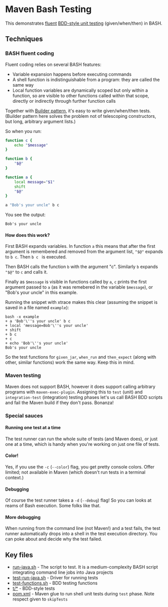 # Maven Bash Testing

This demonstrates [fluent](https://en.wikipedia.org/wiki/Fluent_interface)
[BDD-style unit testing](http://martinfowler.com/bliki/GivenWhenThen.html)
(given/when/then) in BASH.

## Techniques

### BASH fluent coding

Fluent coding relies on several BASH features:

* Variable expansion happens before executing commands
* A shell function is indistinguishable from a program: they are called the
  same way
* Local function variables are dynamically scoped but only within a function,
  so are visible to other functions called within that scope, directly or
  indirectly through further function calls

Together with
[Builder pattern](https://en.wikipedia.org/wiki/Builder_pattern), it's easy
to write given/when/then tests.  (Builder pattern here solves the problem
not of telescoping constructors, but long, arbitrary argument lists.)

So when you run:

```bash
function c {
    echo "$message"
}

function b {
    "$@"
}

function a {
    local message="$1"
    shift
    "$@"
}

a "Bob's your uncle" b c
```

You see the output:

```
Bob's your uncle
```

#### How does this work?

First BASH expands variables.  In function `a` this means that after the first
argument is remembered and removed from the argument list, `"$@"` expands
to `b c`.  Then `b c ` is executed.

Then BASH calls the function `b` with the argument "c".  Similarly `b`
expands `"$@"` to `c` and calls it.

Finally as `$message` is visible in functions called by `a`, `c` prints the
first argument passed to `a` (as it was remebered in the variable
`$message`), or "Bob's your uncle" in this example.

Running the snippet with xtrace makes this clear (assuming the snippet is
saved in a file named `example`):

```
bash -x example
+ a 'Bob'\''s your uncle' b c
+ local 'message=Bob'\''s your uncle'
+ shift
+ b c
+ c
+ echo 'Bob'\''s your uncle'
Bob's your uncle
```

So the test functions for `given_jar`, `when_run` and `then_expect` (along
with other, similar functions) work the same way.  Keep this in mind.

### Maven testing

Maven does not support BASH, however it does support calling arbitrary
programs with `maven-exec-plugin`.  Assigning this to `test` (unit) and
`integration-test` (integration) testing phases let's us call BASH BDD scripts
and fail the Maven build if they don't pass.  Bonanza!

### Special sauces

#### Running one test at a time

The test runner can run the whole suite of tests (and Maven does), or just
one at a time, which is handy when you're working on just one file of tests.

#### Color!

Yes, if you use the `-c` (`--color`) flag, you get pretty console colors.
Offer limited; not available in Maven (which doesn't run tests in a
terminal context.)

#### Debugging

Of course the test runner takes a `-d` (`--debug`) flag!  So you can looks
at reams of Bash execution.  Some folks like that.

#### More debugging

When running from the command line (not Maven!) and a test fails, the test
runner automatically drops into a shell in the test execution directory.
You can poke about and decide why the test failed.

## Key files

* [run-java.sh](src/main/resources/run-java.sh) - The script to test.  It is
  a medium-complexity BASH script integrating command line jobs into Java
  projects
* [test-run-java.sh](src/test/resources/test-run-java.sh) - Driver for
  running tests
* [test-functions.sh](src/test/resources/test-functions.sh) - BDD testing
  functions
* [t/*](src/test/resources/t/) - BDD-style tests
* [pom.xml](pom.xml) - Maven glue to run shell unit tests during `test` phase.
  Note respect given to `skipTests`
